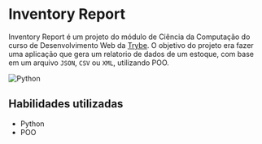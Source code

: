 # Inventory Report


Inventory Report é um projeto do módulo de Ciência da Computação do curso de Desenvolvimento Web da <a href="https://www.betrybe.com/">Trybe</a>. O objetivo do projeto era fazer uma aplicação que gera um relatorio de dados de um estoque, com base em um arquivo `JSON`, `CSV` ou `XML`, utilizando POO.

![Python](https://img.shields.io/badge/python-3670A0?style=for-the-badge&logo=python&logoColor=ffdd54)

## Habilidades utilizadas

* Python
* POO
